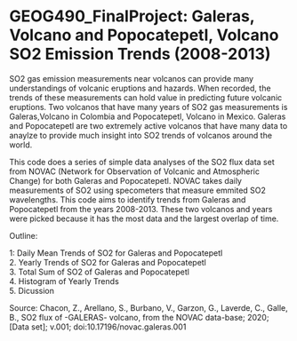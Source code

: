 # GEOG490_FinalProject: Galeras, Volcano and Popocatepetl, Volcano SO2 Emission Trends (2008-2013) 

SO2 gas emission measurements near volcanos can provide many understandings of volcanic eruptions and hazards. When recorded, the trends of these measurements can hold value in predicting future volcanic eruptions. Two volcanos that have many years of SO2 gas measurements is Galeras,Volcano in Colombia and Popocatepetl, Volcano in Mexico. Galeras and Popocatepetl are two extremely active volcanos that have many data to anaylze to provide much insight into SO2 trends of volcanos around the world. 

This code does a series of simple data analyses of the SO2 flux data set from NOVAC (Network for Observation of Volcanic and Atmospheric Change) for both Galeras and Popocatepetl. NOVAC takes daily measurements of SO2 using specometers that measure emmited SO2 wavelengths. This code aims to identify trends from Galeras and Popocatepetl from the years 2008-2013. These two volcanos and years were picked because it has the most data and the largest overlap of time.

Outline:

1: Daily Mean Trends of SO2 for Galeras and Popocatepetl                        
2. Yearly Trends of SO2 for Galeras and Popocatepetl                            
3. Total Sum of SO2 of Galeras and Popocatepetl                                 
4. Histogram of Yearly Trends                                                   
5. Dicussion

Source: Chacon, Z., Arellano, S., Burbano, V., Garzon, G., Laverde, C., Galle, B., 
	SO2 flux of -GALERAS- volcano, from the NOVAC data-base;
	2020; [Data set]; v.001; doi:10.17196/novac.galeras.001
